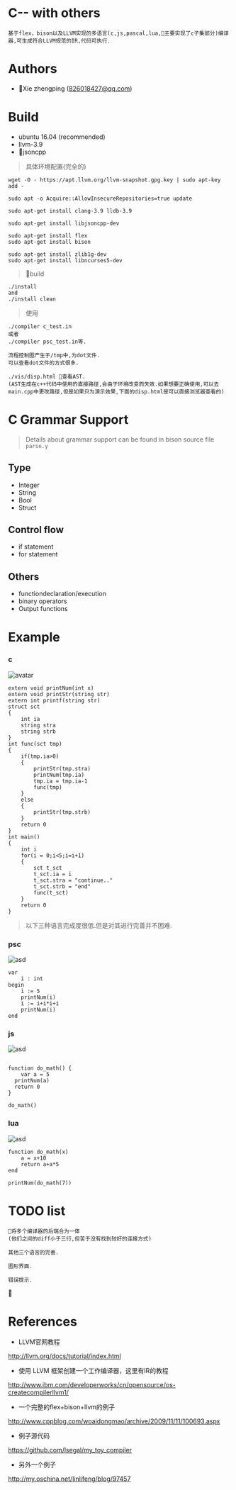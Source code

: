 # C-- with others
    基于flex，bison以及LLVM实现的多语言(c,js,pascal,lua,主要实现了c子集部分)编译器,可生成符合LLVM规范的IR,代码可执行.


# Authors

- Xie zhengping
 (826018427@qq.com)

# Build

- ubuntu 16.04 (recommended)
- llvm-3.9
- jsoncpp

>具体环境配置(完全的)


    wget -O - https://apt.llvm.org/llvm-snapshot.gpg.key | sudo apt-key add -

    sudo apt -o Acquire::AllowInsecureRepositories=true update

    sudo apt-get install clang-3.9 lldb-3.9

    sudo apt-get install libjsoncpp-dev

    sudo apt-get install flex
    sudo apt-get install bison

    sudo apt-get install zlib1g-dev
    sudo apt-get install libncurses5-dev


> build

    ./install
    and
    ./install clean

>使用

    ./compiler c_test.in
    或者
    ./compiler psc_test.in等.

    流程控制图产生于/tmp中,为dot文件.
    可以查看dot文件的方式很多.

    ./vis/disp.html 查看AST.
    (AST生成在c++代码中使用的直接路径,会由于环境改变而失效.如果想要正确使用,可以去main.cpp中更改路径,但是如果只为演示效果,下面的disp.html是可以直接浏览器查看的)

# C Grammar Support

> Details about grammar support can be found in bison source file `parse.y`

## Type

* Integer
* String
* Bool
* Struct

## Control flow

* if statement
* for statement


## Others

* functiondeclaration/execution
* binary operators
* Output functions
# Example

### c
![avatar](https://raw.githubusercontent.com/xymzfq/saver/master/01.png)

```
extern void printNum(int x)
extern void printStr(string str)
extern int printf(string str)
struct sct
{
	int ia
	string stra
	string strb
}
int func(sct tmp)
{
	if(tmp.ia>0)
	{
		printStr(tmp.stra)
		printNum(tmp.ia)
		tmp.ia = tmp.ia-1
		func(tmp)
	}
	else
	{
		printStr(tmp.strb)
	}
	return 0
}
int main()
{
	int i
	for(i = 0;i<5;i=i+1)
	{
		sct t_sct
		t_sct.ia = i
		t_sct.stra = "continue.."
		t_sct.strb = "end"
		func(t_sct)
	}
	return 0
}
```
> 以下三种语言完成度很低.但是对其进行完善并不困难.

### psc

![asd](https://raw.githubusercontent.com/xymzfq/saver/master//02.png)

```
var
	i : int
begin
	i := 5
	printNum(i)
	i := i+i*i+i
	printNum(i)
end
```

### js

![asd](https://raw.githubusercontent.com/xymzfq/saver/master/03.png)

```

function do_math() {
	var a = 5
  printNum(a)
  return 0
}

do_math()
```

### lua

![asd](https://raw.githubusercontent.com/xymzfq/saver/master/04.png)

```
function do_math(x)
	a = x+10
	return a+a*5
end

printNum(do_math(7))
```

# TODO list

    将多个编译器的后端合为一体
    (他们之间的diff小于三行,但苦于没有找到较好的连接方式)

    其他三个语言的完善.

    图形界面.

    错误提示.
    


# References

* LLVM官网教程

http://llvm.org/docs/tutorial/index.html

* 使用 LLVM 框架创建一个工作编译器，这里有IR的教程

http://www.ibm.com/developerworks/cn/opensource/os-createcompilerllvm1/

* 一个完整的flex+bison+llvm的例子

http://www.cppblog.com/woaidongmao/archive/2009/11/11/100693.aspx

* 例子源代码

https://github.com/lsegal/my_toy_compiler

* 另外一个例子

http://my.oschina.net/linlifeng/blog/97457

